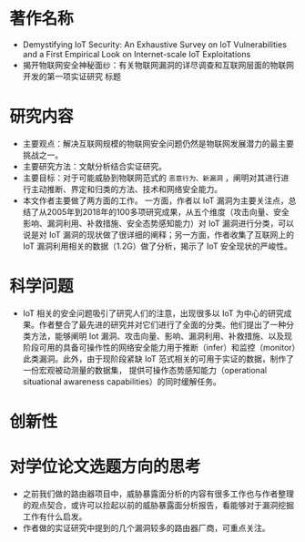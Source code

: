 # 著作名称 
- Demystifying IoT Security: An Exhaustive Survey on IoT Vulnerabilities and a First Empirical Look on Internet-scale IoT Exploitations
- 揭开物联网安全神秘面纱：有关物联网漏洞的详尽调查和互联网层面的物联网开发的第一项实证研究
标题
# 研究内容
- 主要观点：解决互联网规模的物联网安全问题仍然是物联网发展潜力的最主要挑战之一。
- 主要研究方法：文献分析结合实证研究。
- 主要目标：对于可能威胁到物联网范式的 `恶意行为、新漏洞` ，阐明对其进行进行主动推断、界定和归类的方法、技术和网络安全能力。
- 本文作者主要做了两方面的工作。
  一方面，作者以 IoT 漏洞为主要关注点，总结了从2005年到2018年的100多项研究成果，从五个维度（攻击向量、安全影响、漏洞利用、补救措施、安全态势感知能力）对 IoT 漏洞进行分类，可以说是对 IoT 漏洞的现状做了很详细的阐释；另一方面，作者收集了互联网上的 IoT 漏洞利用相关的数据（1.2G）做了分析，揭示了 IoT 安全现状的严峻性。
# 科学问题
- IoT 相关的安全问题吸引了研究人们的注意，出现很多以 IoT 为中心的研究成果。作者整合了最先进的研究并对它们进行了全面的分类。他们提出了一种分类方法，能够阐明 Iot 漏洞、攻击向量、影响、漏洞利用、补救措施、以及现阶段可用的具备可操作性的网络安全能力用于推断（infer）和监控（monitor）此类漏洞。此外，由于现阶段紧缺 IoT 范式相关的可用于实证的数据，制作了一份宏观被动测量的数据集， 提供可操作态势感知能力（operational situational awareness capabilities）的同时缓解任务。
# 创新性

# 对学位论文选题方向的思考
- 之前我们做的路由器项目中，威胁暴露面分析的内容有很多工作也与作者整理的观点契合，或许可以捡起以前的威胁暴露面分析报告，看能够对于漏洞挖掘工作有什么启发。
- 作者做的实证研究中提到的几个漏洞较多的路由器厂商，可重点关注。
